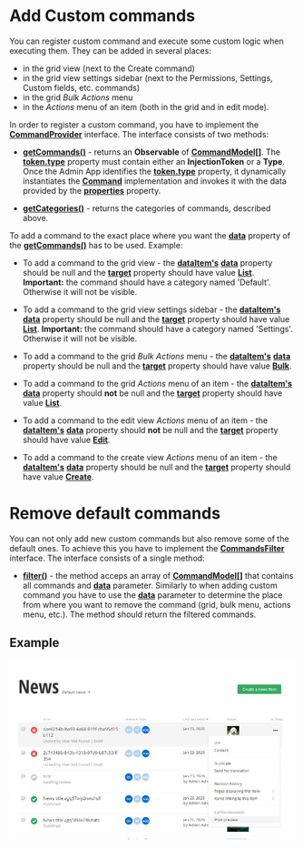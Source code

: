 # Add Custom commands

You can register custom command and execute some custom logic when executing them. They can be added in several places:
* in the grid view (next to the Create command)
* in the grid view settings sidebar (next to the Permissions, Settings, Custom fields, etc. commands)
* in the grid *Bulk Actions* menu
* in the *Actions* menu of an item (both in the grid and in edit mode). 

In order to register a custom command, you have to implement the [**CommandProvider**](http://admin-app-extensions-docs.sitefinity.site/interfaces/commandprovider.html) interface. The interface consists of two methods:

* [**getCommands()**](http://admin-app-extensions-docs.sitefinity.site/interfaces/commandprovider.html#getcommands) - returns an **Observable** of [**CommandModel[]**](http://admin-app-extensions-docs.sitefinity.site/interfaces/commandmodel.html). The [**token.type**](http://admin-app-extensions-docs.sitefinity.site/interfaces/tokendata.html#type) property must contain either an **InjectionToken** or a **Type**. Once the Admin App identifies the [**token.type**](http://admin-app-extensions-docs.sitefinity.site/interfaces/tokendata.html#type) property, it dynamically instantiates the [**Command**](http://admin-app-extensions-docs.sitefinity.site/interfaces/command.html) implementation and invokes it with the data provided by the [**properties**](http://admin-app-extensions-docs.sitefinity.site/interfaces/tokendata.html#properties) property.

* [**getCategories()**](http://admin-app-extensions-docs.sitefinity.site/interfaces/commandprovider.html#getcategories) - returns the categories of commands, described above.

To add a command to the exact place where you want the [**data**](http://admin-app-extensions-docs.sitefinity.site/interfaces/commandsdata.html) property of the [**getCommands()**](http://admin-app-extensions-docs.sitefinity.site/interfaces/commandprovider.html#getcommands) has to be used. Example:

* To add a command to the grid view - the [**dataItem's**](http://admin-app-extensions-docs.sitefinity.site/interfaces/commandsdata.html#dataitem) [**data**](http://admin-app-extensions-docs.sitefinity.site/interfaces/dataitem.html#data) property should be null and the [**target**](http://admin-app-extensions-docs.sitefinity.site/interfaces/commandsdata.html#target) property should have value [**List**](http://admin-app-extensions-docs.sitefinity.site/enums/commandstarget.html#list). **Important:** the command should have a category named 'Default'. Otherwise it will not be visible.

* To add a command to the grid view settings sidebar - the [**dataItem's**](http://admin-app-extensions-docs.sitefinity.site/interfaces/commandsdata.html#dataitem) [**data**](http://admin-app-extensions-docs.sitefinity.site/interfaces/dataitem.html#data) property should be null and the [**target**](http://admin-app-extensions-docs.sitefinity.site/interfaces/commandsdata.html#target) property should have value [**List**](http://admin-app-extensions-docs.sitefinity.site/enums/commandstarget.html#list). **Important:** the command should have a category named 'Settings'. Otherwise it will not be visible.

* To add a command to the grid *Bulk Actions* menu - the [**dataItem's**](http://admin-app-extensions-docs.sitefinity.site/interfaces/commandsdata.html#dataitem) [**data**](http://admin-app-extensions-docs.sitefinity.site/interfaces/dataitem.html#data) property should be null and the [**target**](http://admin-app-extensions-docs.sitefinity.site/interfaces/commandsdata.html#target) property should have value [**Bulk**](http://admin-app-extensions-docs.sitefinity.site/enums/commandstarget.html#bulk).

* To add a command to the grid *Actions* menu of an item - the [**dataItem's**](http://admin-app-extensions-docs.sitefinity.site/interfaces/commandsdata.html#dataitem) [**data**](http://admin-app-extensions-docs.sitefinity.site/interfaces/dataitem.html#data) property should **not** be null and the [**target**](http://admin-app-extensions-docs.sitefinity.site/interfaces/commandsdata.html#target) property should have value [**List**](http://admin-app-extensions-docs.sitefinity.site/enums/commandstarget.html#list).

* To add a command to the edit view *Actions* menu of an item - the [**dataItem's**](http://admin-app-extensions-docs.sitefinity.site/interfaces/commandsdata.html#dataitem) [**data**](http://admin-app-extensions-docs.sitefinity.site/interfaces/dataitem.html#data) property should **not** be null and the [**target**](http://admin-app-extensions-docs.sitefinity.site/interfaces/commandsdata.html#target) property should have value [**Edit**](http://admin-app-extensions-docs.sitefinity.site/enums/commandstarget.html#edit).

* To add a command to the create view *Actions* menu of an item - the [**dataItem's**](http://admin-app-extensions-docs.sitefinity.site/interfaces/commandsdata.html#dataitem) [**data**](http://admin-app-extensions-docs.sitefinity.site/interfaces/dataitem.html#data) property should be null and the [**target**](http://admin-app-extensions-docs.sitefinity.site/interfaces/commandsdata.html#target) property should have value [**Create**](http://admin-app-extensions-docs.sitefinity.site/enums/commandstarget.html#create).

# Remove default commands

You can not only add new custom commands but also remove some of the default ones. To achieve this you have to implement the [**CommandsFilter**](http://admin-app-extensions-docs.sitefinity.site/interfaces/commandsfilter.html) interface. The interface consists of a single method:

* [**filter()**](http://admin-app-extensions-docs.sitefinity.site/interfaces/commandsfilter.html#filter) - the method acceps an array of [**CommandModel[]**](http://admin-app-extensions-docs.sitefinity.site/interfaces/commandmodel.html) that contains all commands and [**data**](http://admin-app-extensions-docs.sitefinity.site/interfaces/commandsdata.html) parameter. Similarly to when adding custom command you have to use the [**data**](http://admin-app-extensions-docs.sitefinity.site/interfaces/commandsdata.html) parameter to determine the place from where you want to remove the command (grid, bulk menu, actions menu, etc.). The method should return the filtered commands.

## Example

![Print preview](./../assets/print-preview.JPG)
